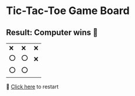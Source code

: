 # Tic-Tac-Toe Game Board
## Result: Computer wins 🤖
|   |   |   |
|---|---|---|
|❌ |❌ |❌ |
|⭕ |⭕ |❌ |
|⭕ |⭕ |  |

🔄 [Click here](EEEEEEEEE.md) to restart